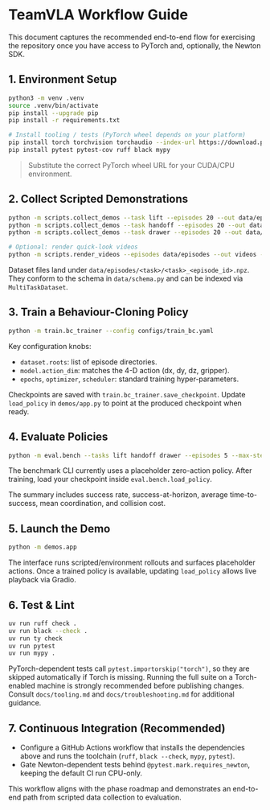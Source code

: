 # TeamVLA Workflow Guide

This document captures the recommended end-to-end flow for exercising the repository once you have access to PyTorch and, optionally, the Newton SDK.

## 1. Environment Setup

```bash
python3 -m venv .venv
source .venv/bin/activate
pip install --upgrade pip
pip install -r requirements.txt

# Install tooling / tests (PyTorch wheel depends on your platform)
pip install torch torchvision torchaudio --index-url https://download.pytorch.org/whl/cpu
pip install pytest pytest-cov ruff black mypy
```

> Substitute the correct PyTorch wheel URL for your CUDA/CPU environment.

## 2. Collect Scripted Demonstrations

```bash
python -m scripts.collect_demos --task lift --episodes 20 --out data/episodes
python -m scripts.collect_demos --task handoff --episodes 20 --out data/episodes
python -m scripts.collect_demos --task drawer --episodes 20 --out data/episodes

# Optional: render quick-look videos
python -m scripts.render_videos --episodes data/episodes --out videos --fps 15
```

Dataset files land under `data/episodes/<task>/<task>_<episode_id>.npz`.  They conform to the schema in `data/schema.py` and can be indexed via `MultiTaskDataset`.

## 3. Train a Behaviour-Cloning Policy

```bash
python -m train.bc_trainer --config configs/train_bc.yaml
```

Key configuration knobs:

- `dataset.roots`: list of episode directories.
- `model.action_dim`: matches the 4-D action (dx, dy, dz, gripper).
- `epochs`, `optimizer`, `scheduler`: standard training hyper-parameters.

Checkpoints are saved with `train.bc_trainer.save_checkpoint`.  Update `load_policy` in `demos/app.py` to point at the produced checkpoint when ready.

## 4. Evaluate Policies

```bash
python -m eval.bench --tasks lift handoff drawer --episodes 5 --max-steps 200 --output results/summary.json
```

The benchmark CLI currently uses a placeholder zero-action policy.  After training, load your checkpoint inside `eval.bench.load_policy`.

The summary includes success rate, success-at-horizon, average time-to-success, mean coordination, and collision cost.

## 5. Launch the Demo

```bash
python -m demos.app
```

The interface runs scripted/environment rollouts and surfaces placeholder actions.  Once a trained policy is available, updating `load_policy` allows live playback via Gradio.

## 6. Test & Lint

```bash
uv run ruff check .
uv run black --check .
uv run ty check
uv run pytest
uv run mypy .
```

PyTorch-dependent tests call `pytest.importorskip("torch")`, so they are skipped automatically if Torch is missing.  Running the full suite on a Torch-enabled machine is strongly recommended before publishing changes. Consult `docs/tooling.md` and `docs/troubleshooting.md` for additional guidance.

## 7. Continuous Integration (Recommended)

- Configure a GitHub Actions workflow that installs the dependencies above and runs the toolchain (`ruff`, `black --check`, `mypy`, `pytest`).
- Gate Newton-dependent tests behind `@pytest.mark.requires_newton`, keeping the default CI run CPU-only.

This workflow aligns with the phase roadmap and demonstrates an end-to-end path from scripted data collection to evaluation.
